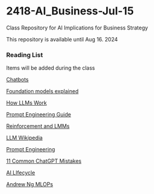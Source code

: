 # 2418-AI_Business-Jul-15
Class Repository for AI Implications for Business Strategy

This repository is available until Aug 16. 2024

### Reading List

<note>Items will be added during the class</note>

[Chatbots](https://www.chatbot.com/blog/chatbot-guide/)

[Foundation models explained](https://www.techtarget.com/WhatIs/feature/Foundation-models-explained-Everything-you-need-to-know)

[How LLMs Work](https://arstechnica.com/science/2023/07/a-jargon-free-explanation-of-how-ai-large-language-models-work/)

[Prompt Engineering Guide](https://www.promptingguide.ai/)

[Reinforcement and LMMs](https://en.wikipedia.org/wiki/Reinforcement_learning_from_human_feedback)


[LLM Wikipedia](https://en.wikipedia.org/wiki/Large_language_model)

[Prompt Engineering](https://learnprompting.org/)

[11 Common ChatGPT Mistakes](https://www.aiofficer.co/11-common-chatgpt-mistakes-made-by-teams-and-how-they-can-hurt-your-brand/)

[AI LIfecycle](https://www.datascience-pm.com/ai-lifecycle/)

[Andrew Ng MLOPs](https://www.deeplearning.ai/courses/machine-learning-in-production/)













